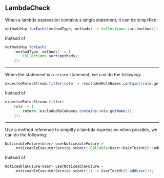 ## LambdaCheck

When a lambda expression contains a single statement, it can be simplified:

```java
methodsMap.forEach((methodType, methods) -> Collections.sort(methods));
```

Instead of

```java
methodsMap.forEach(
    (methodType, methods) -> {
        Collections.sort(methods);
    });
```

___

When the statement is a `return` statement, we can do the following:

```java
expectedRolesStream.filter(role -> !excludedRoleNames.contains(role.getName()));
```

Instead of

```java
expectedRolesStream.filter(
    role -> {
        return !excludedRoleNames.contains(role.getName());
    });
```

___

Use a method reference to simpilfy a lambda expression when possible, we can do the following:

```java
NoticeableFuture<User> userNoticeableFuture =
	_noticeableExecutorService.submit((Callable<User>)UserTestUtil::addUser);
```

Instead of

```java
NoticeableFuture<User> userNoticeableFuture =
	_noticeableExecutorService.submit(() -> UserTestUtil.addUser());
```